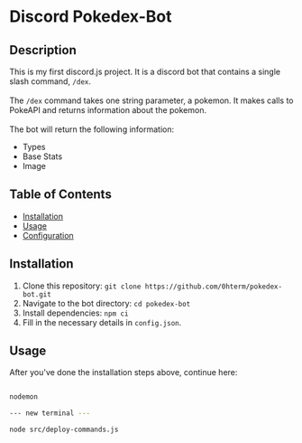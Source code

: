 # Discord Pokedex-Bot

## Description

This is my first discord.js project. It is a discord bot that contains a single slash command, `/dex`.
<br><br>
The `/dex` command takes one string parameter, a pokemon. It makes calls to PokeAPI and returns information
about the pokemon.
<br><br>
The bot will return the following information:
<ul>
  <li>Types</li>
  <li>Base Stats</li>
  <li>Image</li>
</ul>

## Table of Contents

- [Installation](#installation)
- [Usage](#usage)
- [Configuration](#configuration)

## Installation

1. Clone this repository: `git clone https://github.com/0hterm/pokedex-bot.git`
2. Navigate to the bot directory: `cd pokedex-bot`
3. Install dependencies: `npm ci`
4. Fill in the necessary details in `config.json`.

## Usage

After you've done the installation steps above, continue here:

```bash

nodemon

--- new terminal ---

node src/deploy-commands.js
